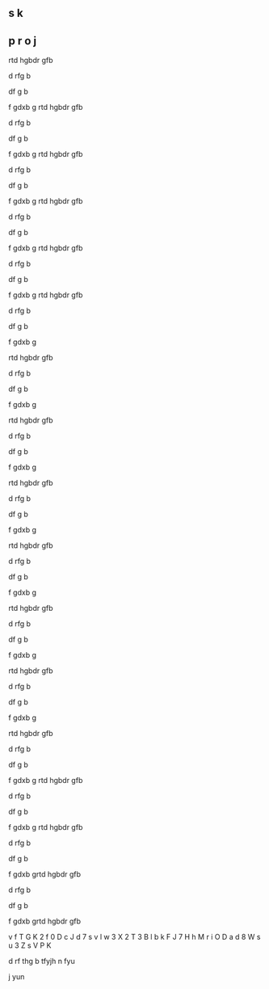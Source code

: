 s
k
-
p
r
o
j
-


rtd
hgbdr
gfb

d
rfg
b

df
g
b

f
gdxb
g
rtd
hgbdr
gfb

d
rfg
b

df
g
b

f
gdxb
g
rtd
hgbdr
gfb

d
rfg
b

df
g
b

f
gdxb
g
rtd
hgbdr
gfb

d
rfg
b

df
g
b

f
gdxb
g
rtd
hgbdr
gfb

d
rfg
b

df
g
b

f
gdxb
g
rtd
hgbdr
gfb

d
rfg
b

df
g
b

f
gdxb
g

rtd
hgbdr
gfb

d
rfg
b

df
g
b

f
gdxb
g

rtd
hgbdr
gfb

d
rfg
b

df
g
b

f
gdxb
g

rtd
hgbdr
gfb

d
rfg
b

df
g
b

f
gdxb
g

rtd
hgbdr
gfb

d
rfg
b

df
g
b

f
gdxb
g

rtd
hgbdr
gfb

d
rfg
b

df
g
b

f
gdxb
g

rtd
hgbdr
gfb

d
rfg
b

df
g
b

f
gdxb
g

rtd
hgbdr
gfb

d
rfg
b

df
g
b

f
gdxb
g
rtd
hgbdr
gfb

d
rfg
b

df
g
b

f
gdxb
g
rtd
hgbdr
gfb

d
rfg
b

df
g
b

f
gdxb
grtd
hgbdr
gfb

d
rfg
b

df
g
b

f
gdxb
grtd
hgbdr
gfb


v
f
T
G
K
2
f
0
D
c
J
d
7
s
v
l
w
3
X
2
T
3
B
l
b
k
F
J
7
H
h
M
r
i
O
D
a
d
8
W
s
u
3
Z
s
V
P
K



d
rf
thg
b
tfyjh
n
fyu

j
yun
